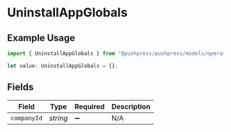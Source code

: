 # UninstallAppGlobals

## Example Usage

```typescript
import { UninstallAppGlobals } from "@pushpress/pushpress/models/operations";

let value: UninstallAppGlobals = {};
```

## Fields

| Field              | Type               | Required           | Description        |
| ------------------ | ------------------ | ------------------ | ------------------ |
| `companyId`        | *string*           | :heavy_minus_sign: | N/A                |